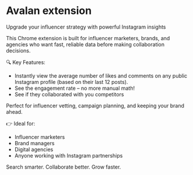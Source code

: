 # Avalan extension
Upgrade your influencer strategy with powerful Instagram insights

This Chrome extension is built for influencer marketers, brands, and agencies who want fast, reliable data before making collaboration decisions.

🔍 Key Features:
- Instantly view the average number of likes and comments on any public Instagram profile (based on their last 12 posts).
- See the engagement rate – no more manual math!
- See if they collaborated with you competitors

Perfect for influencer vetting, campaign planning, and keeping your brand ahead.

👉 Ideal for:
- Influencer marketers
- Brand managers
- Digital agencies
- Anyone working with Instagram partnerships

Search smarter. Collaborate better. Grow faster.
